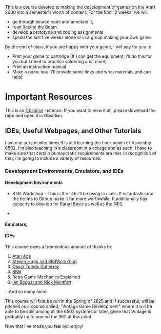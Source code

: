 This is a course devoted to making the development of games on the Atari 2600 into a semester's worth of content. For the first 12 weeks, we will:

* go through source code and annotate it, 
* read [Racing the Beam](https://www.amazon.com/Racing-Beam-Computer-Platform-Studies/dp/0262539764/)
* develop a prototype and coding assignments
* spend the last five weeks alone or in a group making your own game

By the end of class, if you are happy with your game, I will pay for you to: 
* Print your game to cartridge (If I can get the equipment, i'll do this for you but I need to practice soldering a bit more)
* Print an instruction manual
* Make a game box (i'll provide some links and what materials and can help)

# Important Resources
This is an [Obsidian](https://obsidian.md/) Instance. If you want to view it all, please download the repo and open it in Obsidian. 
## IDEs, Useful Webpages, and Other Tutorials
I am one person who himself is still learning the finer points of Assembly 6502. I'm also teaching in a classroom in a college and as such, I have to make sure that certain bureaucratic requirements are met. In recognition of that, i'm going to include a variety of resources.
### Development Environments, Emulators, and IDEs
#### Development Environments
* 8 Bit Workshop - This is the IDE i'll be using in class. It is fantastic and the tie-ins to Github make it far more worthwhile. It additionally has capacity to develop for Batari Basic as well as the NES. 
  
* 
#### Emulators, 

#### IDEs



This course owes a tremendous amount of thanks to: 
1. [Atari Age](https://atariage.com/index.php)
2. [Steven Hugg and 8BitWorkshop](https://8bitworkshop.com/docs/blog/author/steven-hugg.html)
3. [Oscar Toledo Gutierrez](https://github.com/nanochess/book-Atari?tab=readme-ov-file)
4. [8Blit](https://8blit.com/)
5. [Retro Game Mechanics Explained](https://www.youtube.com/c/RetroGameMechanicsExplained)
6. [Ian Bogost and Nick Montfort](https://mitpress.mit.edu/series/platform-studies/)

...And so many more.

This course will first be run in the Spring of 2025 and if successful, will be pitched as a course called, "Vintage Game Development" where it will be able to be split among all the 6502 systems or later, given that Vintage is probably up to around the 360 at this point.

Now that i've made you feel old, enjoy!